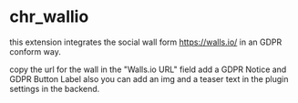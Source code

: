 # chr_wallio
this extension integrates the social wall form https://walls.io/ in an GDPR conform way.

copy the url for the wall in the "Walls.io URL" field add a GDPR Notice and GDPR Button Label
also you can add an img and a teaser text in the plugin settings in the backend. 